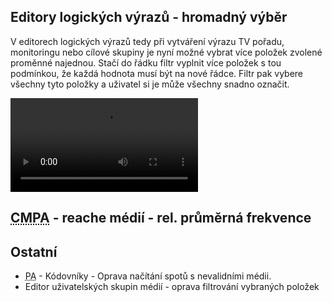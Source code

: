 ﻿---
categories: [fenix]
layout: fenix
---
## Editory logických výrazů - hromadný výběr

V editorech logických výrazů tedy při vytváření výrazu TV pořadu, monitoringu nebo cílové skupiny je nyní možné vybrat více položek zvolené proměnné najednou. 
Stačí do řádku filtr vyplnit více položek s tou podmínkou, že každá hodnota musí být na nové řádce. Filtr pak vybere všechny tyto položky a uživatel si je může všechny snadno označit.  

<video src="{{site.url}}/data/hroadnyvyberlogvyraz.mp4" type="video/mp4" controls>hromadný výběr v editoru logických výrazů</video>

## <abbr title="Crossmediální postanalýza">CMPA</abbr> - reache médií - rel. průměrná frekvence 




 
 
 
## Ostatní
<ul>
<li><abbr title="Postanalýza">PA</abbr> - Kódovníky - Oprava načítání spotů s nevalidními médii.</li>
<li>Editor uživatelských skupin médií - oprava filtrování vybraných položek</li>
</ul>






 
